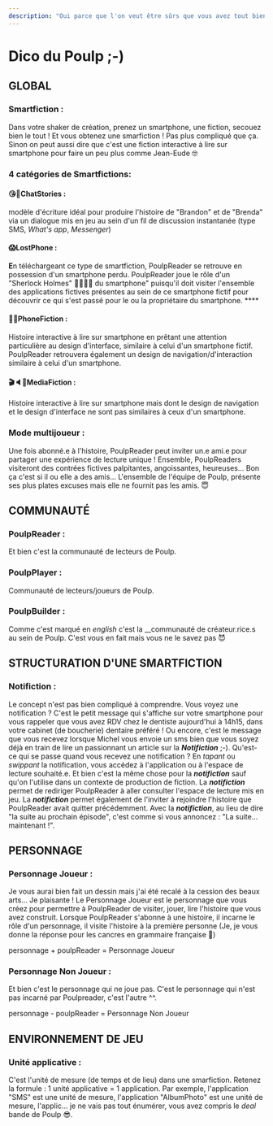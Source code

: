 ```yaml
---
description: "Oui parce que l'on veut être sûrs que vous avez tout bien compris de ce que l'on vous dit, Voyez- vous \uD83E\uDD13"
---
```


# Dico du Poulp ;-\)

## GLOBAL

### Smartfiction : 

Dans votre shaker de création, prenez un smartphone, une fiction, secouez bien le tout ! Et vous obtenez une smarfiction ! Pas plus compliqué que ça. Sinon on peut aussi dire que c'est une fiction interactive à lire sur smartphone pour faire un peu plus comme Jean-Eude 🤓

### 4 catégories de Smartfictions:

#### **😘🥰ChatStories** : 

modèle d'écriture idéal pour produire l'histoire de "Brandon" et de "Brenda" via un dialogue mis en jeu au sein d'un fil de discussion instantanée \(type SMS, _What's app_,  _Messenger_\)

#### **😱LostPhone :** 

**E**n téléchargeant ce type de smartfiction, PoulpReader se retrouve en possession d'un smartphone perdu. PoulpReader joue le rôle d'un "Sherlock Holmes" **🕵️‍♀️🕵️‍♂️** du smartphone" puisqu'il doit visiter l'ensemble des applications fictives présentes au sein de ce smartphone fictif pour découvrir ce qui s'est passé pour le ou la propriétaire du smartphone.  ****

#### **📱📲PhoneFiction :** 

Histoire interactive à lire sur smartphone en prêtant une attention particulière au design d'interface, similaire à celui d'un smartphone fictif. PoulpReader retrouvera également un design de navigation/d'interaction similaire à celui d'un smartphone.

#### **🎬🔈👀MediaFiction :** 

Histoire interactive à lire sur smartphone mais dont le design de navigation et le design d'interface ne sont pas similaires à ceux d'un smartphone.

### Mode multijoueur : 

Une fois abonné.e à l'histoire, PoulpReader peut inviter un.e ami.e pour partager une expérience de lecture unique ! Ensemble, PoulpReaders visiteront des contrées fictives palpitantes, angoissantes, heureuses... Bon ça c'est si il ou elle a des amis... L'ensemble de l'équipe de Poulp, présente ses plus plates excuses mais elle ne fournit pas les amis. 😇

## COMMUNAUTÉ

### PoulpReader : 

Et bien c'est la communauté de lecteurs de Poulp.

### PoulpPlayer :

Communauté de lecteurs/joueurs de Poulp.

### PoulpBuilder : 

Comme c'est marqué en _english_ c'est la __communauté de créateur.rice.s au sein de Poulp. C'est vous en fait mais vous ne le savez pas 😈

## STRUCTURATION D'UNE SMARTFICTION 

### Notifiction :

Le concept n'est pas bien compliqué à comprendre. Vous voyez une notification ? C'est le petit message qui s'affiche sur votre smartphone pour vous rappeler que vous avez RDV chez le dentiste aujourd'hui à 14h15, dans votre cabinet \(de boucherie\) dentaire préféré ! Ou encore, c'est le message que vous recevez lorsque Michel vous envoie un sms bien que vous soyez déjà en train de lire un passionnant un article sur la _**Notifiction**_ ;-\).  Qu'est-ce qui se passe quand vous recevez une notification ? En _tapant_ ou _swippant_ la notification, vous accédez à l'application ou à l'espace de lecture souhaité.e. Et bien c'est la même chose pour la _**notifiction**_ sauf qu'on l'utilise dans un contexte de production de fiction.  La _**notifiction**_ permet de rediriger  PoulpReader à aller consulter l'espace de lecture mis en jeu. La _**notifiction**_ permet également de l'inviter à rejoindre l'histoire que PoulpReader avait quitter précédemment. Avec la _**notifiction**_, au lieu de dire "la suite au prochain épisode", c'est comme si vous annoncez : "La suite... maintenant !".

## PERSONNAGE

### Personnage Joueur :

Je vous aurai bien fait un dessin mais j'ai été recalé à la cession des beaux arts... Je plaisante ! Le Personnage Joueur est le personnage que vous créez pour permettre à PoulpReader de visiter, jouer, lire l'histoire que vous avez construit. Lorsque PoulpReader s'abonne à une histoire, il incarne le rôle d'un personnage, il visite l'histoire à la première personne \(Je, je vous donne la réponse pour les cancres en grammaire française 🧐\) 

 personnage + poulpReader = Personnage Joueur 

### Personnage Non Joueur :

Et bien c'est le personnage qui ne joue pas. C'est le personnage qui n'est pas incarné par Poulpreader, c'est l'autre ^^. 

personnage - poulpReader = Personnage Non Joueur 

## ENVIRONNEMENT DE JEU 

### Unité applicative :

C'est l'unité de mesure \(de temps et de lieu\) dans une smarfiction. Retenez la formule : 1 unité applicative = 1 application. Par exemple, l'application "SMS" est une unité de mesure, l'application "AlbumPhoto" est une unité de mesure, l'applic... je ne vais pas tout énumérer, vous avez compris le _deal_ bande de Poulp 😎. 









